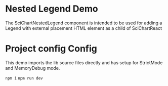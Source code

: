 # Nested Legend Demo

The SciChartNestedLegend component is intended to be used for adding a Legend with external placement HTML element as a child of SciChartReact

# Project config Config

This demo imports the lib source files directly and has setup for StrictMode and MemoryDebug mode.

`npm i`
`npm run dev`
